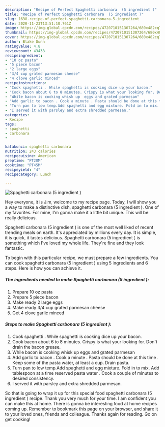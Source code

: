 ```yaml
---
description: "Recipe of Perfect Spaghetti carbonara  (5 ingredient )"
title: "Recipe of Perfect Spaghetti carbonara  (5 ingredient )"
slug: 1638-recipe-of-perfect-spaghetti-carbonara-5-ingredient
date: 2020-11-23T13:51:18.761Z
image: https://img-global.cpcdn.com/recipes/4720710151307264/680x482cq70/spaghetti-carbonara-5-ingredient-recipe-main-photo.jpg
thumbnail: https://img-global.cpcdn.com/recipes/4720710151307264/680x482cq70/spaghetti-carbonara-5-ingredient-recipe-main-photo.jpg
cover: https://img-global.cpcdn.com/recipes/4720710151307264/680x482cq70/spaghetti-carbonara-5-ingredient-recipe-main-photo.jpg
author: Blake Dunn
ratingvalue: 4.8
reviewcount: 43438
recipeingredient:
- "10 oz pasta"
- "5 piece bacon"
- "2 large eggs"
- "3/4 cup grated parmesan cheese"
- "4 clove garlic minced"
recipeinstructions:
- "Cook spaghetti . While spaghetti is cooking dice up your bacon."
- "Cook bacon about 6 to 8 minutes. Crispy is what your looking for. Don&#39;t drain the bacon grease."
- "While bacon is cooking whisk up  eggs and grated parmesan"
- "Add garlic to bacon . Cook a minute . Pasta should be done at this time . Keep some of the pasta water,  at least a cup. Drain pasta."
- "Turn pan to low temp.Add spaghetti and egg mixture. Fold in to mix. Add tablespoon at a time reserved pasta water . Cook a couple of minutes to desired consistency."
- "I served it with parsley and extra shredded parmesan."
categories:
- Recipe
tags:
- spaghetti
- carbonara
- 

katakunci: spaghetti carbonara  
nutrition: 243 calories
recipecuisine: American
preptime: "PT28M"
cooktime: "PT45M"
recipeyield: "4"
recipecategory: Lunch

---
```



![Spaghetti carbonara  (5 ingredient )](https://img-global.cpcdn.com/recipes/4720710151307264/680x482cq70/spaghetti-carbonara-5-ingredient-recipe-main-photo.jpg)

Hey everyone, it is Jim, welcome to my recipe page. Today, I will show you a way to make a distinctive dish, spaghetti carbonara  (5 ingredient ). One of my favorites. For mine, I'm gonna make it a little bit unique. This will be really delicious.



Spaghetti carbonara  (5 ingredient ) is one of the most well liked of recent trending meals on earth. It's appreciated by millions every day. It is simple, it is quick, it tastes delicious. Spaghetti carbonara  (5 ingredient ) is something which I've loved my whole life. They're fine and they look fantastic.


To begin with this particular recipe, we must prepare a few ingredients. You can cook spaghetti carbonara  (5 ingredient ) using 5 ingredients and 6 steps. Here is how you can achieve it.

<!--inarticleads1-->

##### The ingredients needed to make Spaghetti carbonara  (5 ingredient ):

1. Prepare 10 oz pasta
1. Prepare 5 piece bacon
1. Make ready 2 large eggs
1. Make ready 3/4 cup grated parmesan cheese
1. Get 4 clove garlic minced




<!--inarticleads2-->

##### Steps to make Spaghetti carbonara  (5 ingredient ):

1. Cook spaghetti . While spaghetti is cooking dice up your bacon.
1. Cook bacon about 6 to 8 minutes. Crispy is what your looking for. Don&#39;t drain the bacon grease.
1. While bacon is cooking whisk up  eggs and grated parmesan
1. Add garlic to bacon . Cook a minute . Pasta should be done at this time . Keep some of the pasta water,  at least a cup. Drain pasta.
1. Turn pan to low temp.Add spaghetti and egg mixture. Fold in to mix. Add tablespoon at a time reserved pasta water . Cook a couple of minutes to desired consistency.
1. I served it with parsley and extra shredded parmesan.




So that is going to wrap it up for this special food spaghetti carbonara  (5 ingredient ) recipe. Thank you very much for your time. I am confident you can make this at home. There is gonna be interesting food at home recipes coming up. Remember to bookmark this page on your browser, and share it to your loved ones, friends and colleague. Thanks again for reading. Go on get cooking!
